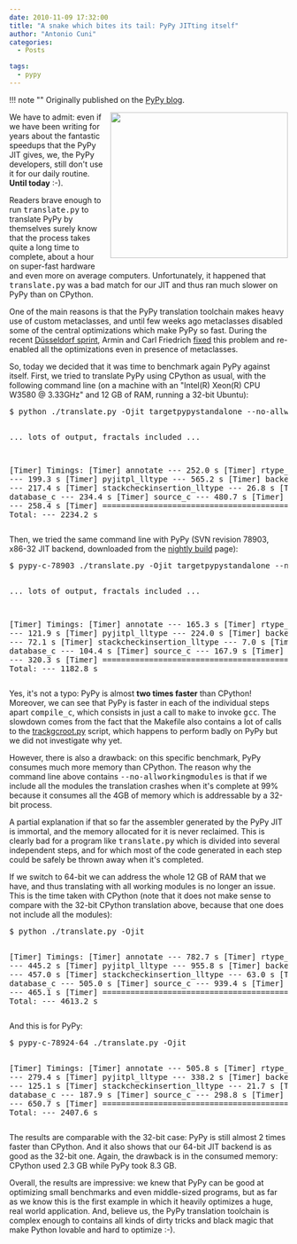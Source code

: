 ```yaml
---
date: 2010-11-09 17:32:00
title: "A snake which bites its tail: PyPy JITting itself"
author: "Antonio Cuni"
categories:
  - Posts

tags:
  - pypy
---
```


!!! note ""
    Originally published on the [PyPy blog](https://pypy.org/posts/2010/11/snake-which-bites-its-tail-pypy-jitting-5161284681004717142.html).


<html><body><a href="https://2.bp.blogspot.com/_4gR6Ggu8oHQ/TNmLArIQa0I/AAAAAAAAAKk/S86e8w4lF6g/s1600/pypy.png"><img alt="" border="0" id="BLOGGER_PHOTO_ID_5537610060522351426" src="https://2.bp.blogspot.com/_4gR6Ggu8oHQ/TNmLArIQa0I/AAAAAAAAAKk/S86e8w4lF6g/s400/pypy.png" style="float: right; margin: 0 0 10px 10px; cursor: pointer; cursor: hand; width: 321px; height: 263px;"></a>


<p>We have to admit: even if we have been writing for years about the fantastic
speedups that the PyPy JIT gives, we, the PyPy developers, still don't use it
for our daily routine.  <strong>Until today</strong> :-).
</p>
<!-- more -->

<p>Readers brave enough to run <tt class="docutils literal">translate.py</tt> to translate PyPy by themselves
surely know that the process takes quite a long time to complete, about a hour
on super-fast hardware and even more on average computers.  Unfortunately, it
happened that <tt class="docutils literal">translate.py</tt> was a bad match for our JIT and thus ran much
slower on PyPy than on CPython.</p>
<p>One of the main reasons is that the PyPy translation toolchain makes heavy use
of custom metaclasses, and until few weeks ago metaclasses disabled some of
the central optimizations which make PyPy so fast.  During the recent
<a class="reference external" href="/posts/2010/10/dusseldorf-sprint-report-2010-371223200425847723.html">Düsseldorf sprint</a>, Armin and Carl Friedrich <a class="reference external" href="https://codespeak.net/pipermail/pypy-svn/2010-October/044046.html">fixed</a> this problem and
re-enabled all the optimizations even in presence of metaclasses.</p>
<p>So, today we decided that it was time to benchmark again PyPy against itself.
First, we tried to translate PyPy using CPython as usual, with the following
command line (on a machine with an "Intel(R) Xeon(R) CPU W3580 @ 3.33GHz" and
12 GB of RAM, running a 32-bit Ubuntu):</p>
<pre class="literal-block">
$ python ./translate.py -Ojit targetpypystandalone --no-allworkingmodules

... lots of output, fractals included ...

[Timer] Timings:
[Timer] annotate                       ---  252.0 s
[Timer] rtype_lltype                   ---  199.3 s
[Timer] pyjitpl_lltype                 ---  565.2 s
[Timer] backendopt_lltype              ---  217.4 s
[Timer] stackcheckinsertion_lltype     ---   26.8 s
[Timer] database_c                     ---  234.4 s
[Timer] source_c                       ---  480.7 s
[Timer] compile_c                      ---  258.4 s
[Timer] ===========================================
[Timer] Total:                         --- 2234.2 s
</pre>
<p>Then, we tried the same command line with PyPy (SVN revision 78903, x86-32 JIT
backend, downloaded from the <a class="reference external" href="https://buildbot.pypy.org/nightly/trunk/">nightly build</a> page):</p>
<pre class="literal-block">
$ pypy-c-78903 ./translate.py -Ojit targetpypystandalone --no-allworkingmodules

... lots of output, fractals included ...

[Timer] Timings:
[Timer] annotate                       ---  165.3 s
[Timer] rtype_lltype                   ---  121.9 s
[Timer] pyjitpl_lltype                 ---  224.0 s
[Timer] backendopt_lltype              ---   72.1 s
[Timer] stackcheckinsertion_lltype     ---    7.0 s
[Timer] database_c                     ---  104.4 s
[Timer] source_c                       ---  167.9 s
[Timer] compile_c                      ---  320.3 s
[Timer] ===========================================
[Timer] Total:                         --- 1182.8 s
</pre>
<p>Yes, it's not a typo: PyPy is almost <strong>two times faster</strong> than CPython!
Moreover, we can see that PyPy is faster in each of the individual steps apart
<tt class="docutils literal">compile_c</tt>, which consists in just a call to <tt class="docutils literal">make</tt> to invoke <tt class="docutils literal">gcc</tt>.
The slowdown comes from the fact that the Makefile also contains a lot of
calls to the <a class="reference external" href="https://codespeak.net/svn/pypy/trunk/pypy/translator/c/gcc/trackgcroot.py">trackgcroot.py</a> script, which happens to perform badly on PyPy
but we did not investigate why yet.</p>
<p>However, there is also a drawback: on this specific benchmark, PyPy consumes
much more memory than CPython.  The reason why the command line above contains
<tt class="docutils literal"><span class="pre">--no-allworkingmodules</span></tt> is that if we include all the modules the
translation crashes when it's complete at 99% because it consumes all the 4GB
of memory which is addressable by a 32-bit process.</p>
<p>A partial explanation if that so far the assembler generated by the PyPy JIT
is immortal, and the memory allocated for it is never reclaimed.  This is
clearly bad for a program like <tt class="docutils literal">translate.py</tt> which is divided into several
independent steps, and for which most of the code generated in each step could
be safely be thrown away when it's completed.</p>
<p>If we switch to 64-bit we can address the whole 12 GB of RAM that we have, and
thus translating with all working modules is no longer an issue.  This is the
time taken with CPython (note that it does not make sense to compare with the
32-bit CPython translation above, because that one does not include all the
modules):</p>
<pre class="literal-block">
$ python ./translate.py -Ojit

[Timer] Timings:
[Timer] annotate                       ---  782.7 s
[Timer] rtype_lltype                   ---  445.2 s
[Timer] pyjitpl_lltype                 ---  955.8 s
[Timer] backendopt_lltype              ---  457.0 s
[Timer] stackcheckinsertion_lltype     ---   63.0 s
[Timer] database_c                     ---  505.0 s
[Timer] source_c                       ---  939.4 s
[Timer] compile_c                      ---  465.1 s
[Timer] ===========================================
[Timer] Total:                         --- 4613.2 s
</pre>
<p>And this is for PyPy:</p>
<pre class="literal-block">
$ pypy-c-78924-64 ./translate.py -Ojit

[Timer] Timings:
[Timer] annotate                       ---  505.8 s
[Timer] rtype_lltype                   ---  279.4 s
[Timer] pyjitpl_lltype                 ---  338.2 s
[Timer] backendopt_lltype              ---  125.1 s
[Timer] stackcheckinsertion_lltype     ---   21.7 s
[Timer] database_c                     ---  187.9 s
[Timer] source_c                       ---  298.8 s
[Timer] compile_c                      ---  650.7 s
[Timer] ===========================================
[Timer] Total:                         --- 2407.6 s
</pre>
<p>The results are comparable with the 32-bit case: PyPy is still almost 2 times
faster than CPython.  And it also shows that our 64-bit JIT backend is as good
as the 32-bit one.  Again, the drawback is in the consumed memory: CPython
used 2.3 GB while PyPy took 8.3 GB.</p>
<p>Overall, the results are impressive: we knew that PyPy can be good at
optimizing small benchmarks and even middle-sized programs, but as far as we
know this is the first example in which it heavily optimizes a huge, real world
application.  And, believe us, the PyPy translation toolchain is complex
enough to contains all kinds of dirty tricks and black magic that make Python
lovable and hard to optimize :-).</p></body></html>